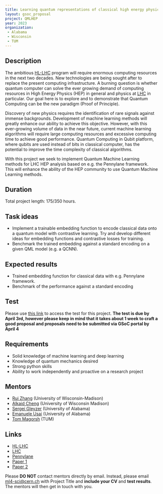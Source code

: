 ```yaml
---
title: Learning quantum representations of classical high energy physics data with contrastive learning
layout: gsoc_proposal
project: QMLHEP
year: 2023
organization:
 - Alabama
 - Wisconsin
 - TUM
---
```


## Description
The ambitious [HL-LHC](https://hilumilhc.web.cern.ch) program will require enormous computing resources in the next two decades. New technologies are being sought after to replace the present computing infrastructure. A burning question is whether quantum computer can solve the ever growing demand of computing resources in High Energy Physics (HEP) in general and physics at [LHC](https://home.cern/science/accelerators/large-hadron-collider) in particular. Our goal here is to explore and to demonstrate that Quantum Computing can be the new paradigm (Proof of Principle).

Discovery of new physics requires the identification of rare signals against immense backgrounds. Development of machine learning methods will greatly enhance our ability to achieve this objective. However, with this ever-growing volume of data in the near future, current machine learning algorithms will require large computing resources and excessive computing time to achieve good performance. Quantum Computing in Qubit platform, where qubits are used instead of bits in classical computer, has the potential to improve the time complexity of classical algorithms.

With this project we seek to implement Quantum Machine Learning methods for LHC HEP analysis based on e.g. the Pennylane framework. This will enhance the ability of the HEP community to use Quantum Machine Learning methods.

## Duration

Total project length: 175/350 hours.

## Task ideas
  * Implement a trainable embedding function to encode classical data onto a quantum model with contrastive learning. Try and develop different ideas for embedding functions and contrastive losses for training.
  * Benchmark the trained embedding against a standard encoding on a given QML model (e.g. a QCNN).
 
## Expected results
  * Trained embedding function for classical data with e.g. Pennylane framework.
  * Benchmark of the performance against a standard encoding
  

## Test
Please use [this link](https://docs.google.com/document/d/1dqBGbH44Eu3W432oRxpOCfI5Dy2pgh2E21JcHeD0fng/edit?usp=sharing) to access the test for this project.
**The test is due by April 3rd, however please keep in mind that it takes about 1 week to craft a good proposal and proposals need to be submitted via GSoC portal by April 4**
  
## Requirements
  * Solid knowledge of machine learning and deep learning
  * Knowledge of quantum mechanics desired
  * Strong python skills
  * Ability to work independently and proactive on a research project 

## Mentors
  * [Rui Zhang](mailto:ml4-sci@cern.ch) (University of Wisconsin-Madison)
  * [Alkaid Cheng](mailto:ml4-sci@cern.ch) (University of Wisconsin Madison)
  * [Sergei Gleyzer](mailto:ml4-sci@cern.ch) (University of Alabama)
  * [Emanuele Usai](mailto:ml4-sci@cern.ch) (University of Alabama)
  * [Tom Magorsh](mailto:ml4-sci@cern.ch) (TUM)

## Links
  * [HL-LHC](https://hilumilhc.web.cern.ch)
  * [LHC](https://home.cern/science/accelerators/large-hadron-collider)
  * [Pennylane](https://pennylane.ai)
  * [Paper 1](https://iopscience.iop.org/article/10.1088/2058-9565/ac6825)
  * [Paper 2](https://arxiv.org/abs/2008.08605)

Please **DO NOT** contact mentors directly by email. Instead, please email [ml4-sci@cern.ch](mailto:ml4-sci@cern.ch) with Project Title and **include your CV** and **test results**. The mentors will then get in touch with you.
